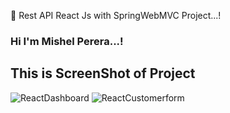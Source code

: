 🔰 Rest API React Js with SpringWebMVC Project...!

### Hi I'm Mishel Perera...!

## This is ScreenShot of Project

![ReactDashboard](https://user-images.githubusercontent.com/68801545/205508555-93527a3f-d1f0-446e-ba89-019924a0a035.PNG)
![ReactCustomerform](https://user-images.githubusercontent.com/68801545/205508586-bb875451-3a1f-41fa-819e-b4b73b3feac9.PNG)
